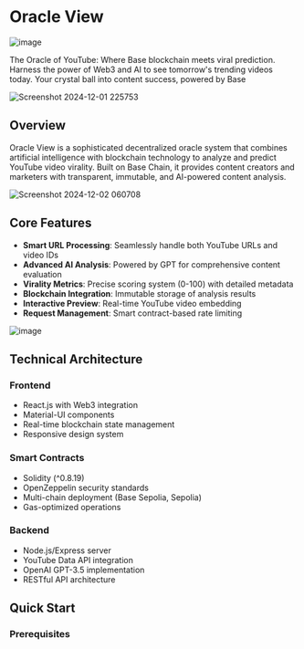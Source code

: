 # Oracle View

![image](https://github.com/user-attachments/assets/6a48c4e3-2715-4dba-9abc-8a6f9a937a3b)


The Oracle of YouTube: Where Base blockchain meets viral prediction. Harness the power of Web3 and AI to see tomorrow's trending videos today. Your crystal ball into content success, powered by Base

![Screenshot 2024-12-01 225753](https://github.com/user-attachments/assets/9388d05c-6376-4cf4-9e7e-31de0a881d62)


## Overview

Oracle View is a sophisticated decentralized oracle system that combines artificial intelligence with blockchain technology to analyze and predict YouTube video virality. Built on Base Chain, it provides content creators and marketers with transparent, immutable, and AI-powered content analysis.

![Screenshot 2024-12-02 060708](https://github.com/user-attachments/assets/9959e873-5eee-4309-8fb5-6b8b9e944970)


## Core Features

- **Smart URL Processing**: Seamlessly handle both YouTube URLs and video IDs
- **Advanced AI Analysis**: Powered by GPT for comprehensive content evaluation
- **Virality Metrics**: Precise scoring system (0-100) with detailed metadata
- **Blockchain Integration**: Immutable storage of analysis results
- **Interactive Preview**: Real-time YouTube video embedding
- **Request Management**: Smart contract-based rate limiting

![image](https://github.com/user-attachments/assets/5fd34ff8-821d-44e3-8cc2-ec8d7dae1af5)


## Technical Architecture

### Frontend
- React.js with Web3 integration
- Material-UI components
- Real-time blockchain state management
- Responsive design system

### Smart Contracts
- Solidity (^0.8.19)
- OpenZeppelin security standards
- Multi-chain deployment (Base Sepolia, Sepolia)
- Gas-optimized operations

### Backend
- Node.js/Express server
- YouTube Data API integration
- OpenAI GPT-3.5 implementation
- RESTful API architecture

## Quick Start

### Prerequisites
